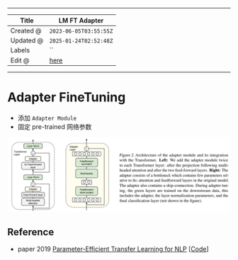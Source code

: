 -----

| Title     | LM FT Adapter                                         |
| --------- | ----------------------------------------------------- |
| Created @ | `2023-06-05T03:55:55Z`                                |
| Updated @ | `2025-01-24T02:52:48Z`                                |
| Labels    | \`\`                                                  |
| Edit @    | [here](https://github.com/junxnone/aiwiki/issues/412) |

-----

# Adapter FineTuning

  - 添加 `Adapter Module`
  - 固定 pre-trained 网络参数

![image](media/debd2025d188107499aa8c020330c424c3c4a861.png)

## Reference

  - paper 2019 [Parameter-Efficient Transfer Learning for
    NLP](https://arxiv.org/abs/1902.00751)
    \[[Code](https://github.com/google-research/adapter-bert)\]
